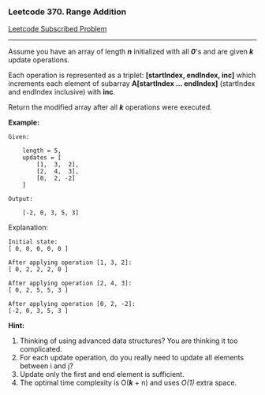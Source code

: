 ### Leetcode 370. Range Addition
[Leetcode Subscribed Problem](https://leetcode.com/problems/range-addition/)

---

Assume you have an array of length ***n*** initialized with all ***0***'s and are given ***k*** update operations.

Each operation is represented as a triplet: **[startIndex, endIndex, inc]** which increments each element of subarray **A[startIndex ... endIndex]** (startIndex and endIndex inclusive) with **inc**.

Return the modified array after all ***k*** operations were executed.

**Example:**
```
Given:

    length = 5,
    updates = [
        [1,  3,  2],
        [2,  4,  3],
        [0,  2, -2]
    ]

Output:

    [-2, 0, 3, 5, 3]
```

Explanation:
```
Initial state:
[ 0, 0, 0, 0, 0 ]

After applying operation [1, 3, 2]:
[ 0, 2, 2, 2, 0 ]

After applying operation [2, 4, 3]:
[ 0, 2, 5, 5, 3 ]

After applying operation [0, 2, -2]:
[-2, 0, 3, 5, 3 ]
```

**Hint:**
1. Thinking of using advanced data structures? You are thinking it too complicated.
1. For each update operation, do you really need to update all elements between i and j?
1. Update only the first and end element is sufficient.
1. The optimal time complexity is O(***k*** + n) and uses *O(1)* extra space.
